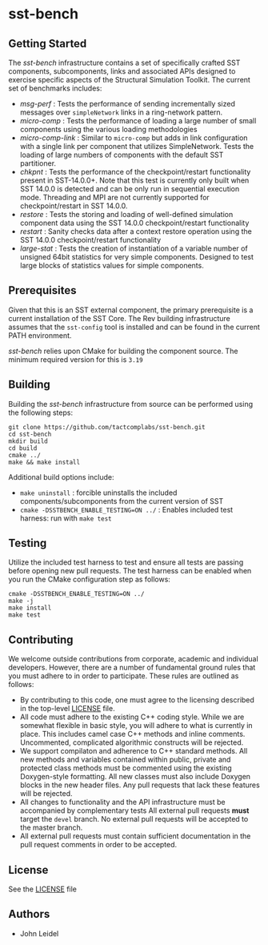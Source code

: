 # sst-bench

## Getting Started

The *sst-bench* infrastructure contains a set of specifically crafted 
SST components, subcomponents, links and associated APIs designed to 
exercise specific aspects of the Structural Simulation Toolkit.  The current 
set of benchmarks includes:

* *msg-perf* : Tests the performance of sending incrementally sized messages 
over `simpleNetwork` links in a ring-network pattern.
* *micro-comp* : Tests the performance of loading a large number of small components 
using the various loading methodologies
* *micro-comp-link* : Similar to `micro-comp` but adds in link configuration with 
a single link per component that utilizes SimpleNetwork.  Tests the loading 
of large numbers of components with the default SST partitioner.
* *chkpnt* : Tests the performance of the checkpoint/restart functionality 
present in SST-14.0.0+.  Note that this test is currently only built when SST 
14.0.0 is detected and can be only run in sequential execution mode.  Threading 
and MPI are not currently supported for checkpoint/restart in SST 14.0.0.
* *restore* : Tests the storing and loading of well-defined simulation component data using 
the SST 14.0.0 checkpoint/restart functionality
* *restart* : Sanity checks data after a context restore operation using the 
SST 14.0.0 checkpoint/restart functionality
* *large-stat* : Tests the creation of instantiation of a variable number of unsigned 
64bit statistics for very simple components.  Designed to test large blocks of 
statistics values for simple components.

## Prerequisites

Given that this is an SST external component, the primary prerequisite is a
current installation of the SST Core. The Rev building infrastructure assumes
that the `sst-config` tool is installed and can be found in the current PATH
environment.

*sst-bench* relies upon CMake for building the component source.  The minimum 
required version for this is `3.19`

## Building

Building the *sst-bench* infrastructure from source can be performed 
using the following steps:

```
git clone https://github.com/tactcomplabs/sst-bench.git
cd sst-bench
mkdir build
cd build
cmake ../
make && make install
```

Additional build options include:
* `make uninstall` : forcible uninstalls the included components/subcomponents 
from the current version of SST
* `cmake -DSSTBENCH_ENABLE_TESTING=ON ../` : Enables included test harness: 
run with `make test`

## Testing

Utilize the included test harness to test and ensure all tests are passing 
before opening new pull requests.  The test harness can be enabled when 
you run the CMake configuration step as follows:

```
cmake -DSSTBENCH_ENABLE_TESTING=ON ../
make -j
make install
make test
```

## Contributing

We welcome outside contributions from corporate, academic and individual
developers. However, there are a number of fundamental ground rules that you
must adhere to in order to participate. These rules are outlined as follows:

* By contributing to this code, one must agree to the licensing described in
the top-level [LICENSE](LICENSE) file.
* All code must adhere to the existing C++ coding style. While we are somewhat
flexible in basic style, you will adhere to what is currently in place. This
includes camel case C++ methods and inline comments. Uncommented, complicated
algorithmic constructs will be rejected.
* We support compilaton and adherence to C++ standard methods. All new methods
and variables contained within public, private and protected class methods must
be commented using the existing Doxygen-style formatting. All new classes must
also include Doxygen blocks in the new header files. Any pull requests that
lack these features will be rejected.
* All changes to functionality and the API infrastructure must be accompanied
by complementary tests All external pull requests **must** target the `devel`
branch. No external pull requests will be accepted to the master branch.
* All external pull requests must contain sufficient documentation in the pull
request comments in order to be accepted.

## License

See the [LICENSE](./LICENSE) file

## Authors
* John Leidel
